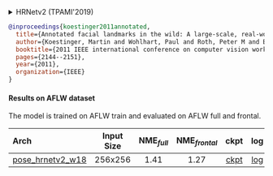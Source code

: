 <!-- [ALGORITHM] -->

<details>
<summary>HRNetv2 (TPAMI'2019)</summary>

```bibtex
@article{WangSCJDZLMTWLX19,
  title={Deep High-Resolution Representation Learning for Visual Recognition},
  author={Jingdong Wang and Ke Sun and Tianheng Cheng and
          Borui Jiang and Chaorui Deng and Yang Zhao and Dong Liu and Yadong Mu and
          Mingkui Tan and Xinggang Wang and Wenyu Liu and Bin Xiao},
  journal={TPAMI},
  year={2019}
}
```

</details>

<!-- [DATASET] -->

```bibtex
@inproceedings{koestinger2011annotated,
  title={Annotated facial landmarks in the wild: A large-scale, real-world database for facial landmark localization},
  author={Koestinger, Martin and Wohlhart, Paul and Roth, Peter M and Bischof, Horst},
  booktitle={2011 IEEE international conference on computer vision workshops (ICCV workshops)},
  pages={2144--2151},
  year={2011},
  organization={IEEE}
}
```

#### Results on AFLW dataset

The model is trained on AFLW train and evaluated on AFLW full and frontal.

| Arch  | Input Size | NME<sub>*full*</sub> | NME<sub>*frontal*</sub>  | ckpt | log |
| :-------------- | :-----------: | :------: | :------: |:------: |:------: |
| [pose_hrnetv2_w18](/configs/face/2d_kpt_sview_rgb_img/topdown_heatmap/aflw/hrnetv2_w18_aflw_256x256.py)  | 256x256 | 1.41 | 1.27 | [ckpt](https://download.openmmlab.com/mmpose/face/hrnetv2/hrnetv2_w18_aflw_256x256-f2bbc62b_20210125.pth) | [log](https://download.openmmlab.com/mmpose/face/hrnetv2/hrnetv2_w18_aflw_256x256_20210125.log.json) |
